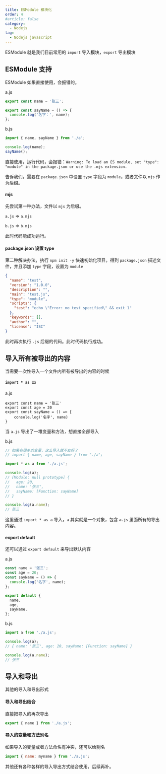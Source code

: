 ```yaml
---
title: ESModule 模块化
order: 4
#article: false
category:
  - Nodejs
tag:
  - Nodejs javascript
---
```


ESModule 就是我们目前常用的 `import` 导入模块，`export` 导出模块

## ESModule 支持

ESModule 如果直接使用，会报错的。

a.js

```javascript
export const name = '张三';

export const sayName = () => {
  console.log('名字：', name);
};
```

b.js

```javascript
import { name, sayName } from './a';

console.log(name);
sayName();
```

直接使用，运行代码，会报错：`Warning: To load an ES module, set "type": "module" in the package.json or use the .mjs extension.`

告诉我们，需要在 `package.json` 中设置 `type` 字段为 `module`，或者文件以 `mjs` 作为后缀。

#### mjs

先尝试第一种办法，文件以 `mjs` 为后缀。

`a.js` => `a.mjs`

`b.js` => `b.mjs`

此时代码能成功运行。

#### package.json 设置 type

第二种解决办法，执行 `npm init -y` 快速初始化项目，得到 `package.json` 描述文件，并且添加 `type` 字段，设置为 `module`

```json
{
  "name": "test",
  "version": "1.0.0",
  "description": "",
  "main": "test.js",
  "type": "module",
  "scripts": {
    "test": "echo \"Error: no test specified\" && exit 1"
  },
  "keywords": [],
  "author": "",
  "license": "ISC"
}
```

此时再次执行 `.js` 后缀的代码。此时代码执行成功。

## 导入所有被导出的内容

当需要一次性导入一个文件内所有被导出的内容的时候

#### `import * as xx`

a.js

```javascirpt
export const name = '张三'
export const age = 20
export const sayName = () => {
    console.log('名字', name)
}
```

当 `a.js` 导出了一堆变量和方法，想直接全部导入

b.js

```javascript
// 如果有很多的变量，这么导入就不友好了
// import { name, age, sayName } from "./a";

import * as a from './a.js';

console.log(a);
// [Module: null prototype] {
//   age: 20,
//   name: '张三',
//   sayName: [Function: sayName]
// }

console.log(a.name);
// 张三
```

这里通过 `import * as a` 导入，`a` 其实就是一个对象，包含 `a.js` 里面所有的导出内容。

#### export default

还可以通过 `export default` 来导出默认内容

a.js

```javascript
const name = '张三';
const age = 20;
const sayName = () => {
  console.log('名字', name);
};

export default {
  name,
  age,
  sayName,
};
```

b.js

```javascript
import a from './a.js';

console.log(a);
// { name: '张三', age: 20, sayName: [Function: sayName] }

console.log(a.name);
// 张三
```

## 导入和导出

其他的导入和导出形式

#### 导入和导出结合

直接把导入的再次导出

```javascript
export { name } from './a.js';
```

#### 导入的变量和方法别名

如果导入的变量或者方法命名有冲突，还可以给别名

```javascript
import { name: myname } from './a.js';
```

其他还有各种各样的导入导出方式结合使用，后续再补。
